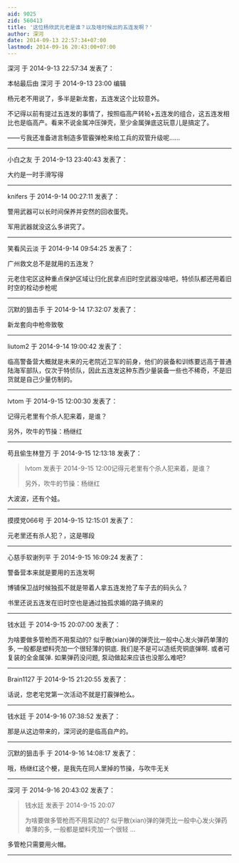 ```yaml
---
aid: 9025
zid: 560413
title: '这位杨欣武元老是谁？以及啥时候出的五连发啊？'
author: 深河
date: 2014-09-13 22:57:34+07:00
lastmod: 2014-09-16 20:43:00+07:00
---
```


深河 于 2014-9-13 22:57:34 发表了：

本帖最后由 深河 于 2014-9-13 23:00 编辑 

杨元老不用说了，多半是新龙套，五连发这个比较意外。

不记得以前有提过五连发的事情了，按照临高产转轮+五连发的组合，这五连发相比也是临高产。看来不说金属冲压弹壳，至少金属弹底这玩意儿是搞定了。

——亏我还准备进言制造多管霰弹枪来给工兵的双管升级呢……

---------

小白之友 于 2014-9-13 23:40:43 发表了：

大约是一时手滑写得

---------

knifers 于 2014-9-14 00:27:11 发表了：

警用武器可以长时间保养并安然的回收蛋壳。

军用武器就没这么多讲究了。

---------

笑看风云淡 于 2014-9-14 09:54:25 发表了：

广州救文总不是就用的五连发？

元老住宅区这种重点保护区域让归化民拿点旧时空武器没啥吧，特侦队都还用着旧时空的栓动步枪呢

---------

沉默的狙击手 于 2014-9-14 17:32:07 发表了：

新龙套向中枪帝致敬

---------

liutom2 于 2014-9-14 19:00:42 发表了：

临高警备营大概就是未来的元老院近卫军的前身，他们的装备和训练要远高于普通陆海军部队，仅次于特侦队，因此五连发这种东西少量装备一些也不稀奇，不是旧货就是自己少量仿制的。

---------

lvtom 于 2014-9-15 12:00:30 发表了：

记得元老里有个杀人犯来着，是谁？

另外，吹牛的节操：杨继红

---------

苟且偷生林登万 于 2014-9-15 12:13:18 发表了：

> lvtom 发表于 2014-9-15 12:00记得元老里有个杀人犯来着，是谁？
> 
> 另外，吹牛的节操：杨继红



大波波，还有个娃。

---------

摸摸党066号 于 2014-9-15 12:15:01 发表了：

元老里还有杀人犯？，这是哪段

---------

心慈手软谢列平 于 2014-9-15 16:09:24 发表了：

警备营本来就是要用的五连发啊

博铺保卫战时候独孤不就是带着人拿五连发抢了车子去的码头么？

书里还说五连发在旧时空也是通过独孤求婚的路子搞来的

---------

钱水廷 于 2014-9-15 20:07:00 发表了：

为啥要做多管枪而不用泵动的? 似乎散(xian)弹的弹壳比一般中心发火弹药单薄的多, 一般都是塑料壳加一个很轻薄的铜底. 我们是不是可以造纸壳铜底弹啊. 或者可复装的全金属弹. 如果弹药没问题, 泵动做起来应该也没那么难吧?

---------

Brain1127 于 2014-9-15 21:20:55 发表了：

话说，您老宅党第一次活动不就是打霰弹枪么。

---------

钱水廷 于 2014-9-16 07:38:52 发表了：

那是从这边带来的，深河说的是临高自产的。

---------

沉默的狙击手 于 2014-9-16 14:08:17 发表了：

哦，杨继红这个梗，是我先在同人里掉的节操，与吹牛无关

---------

深河 于 2014-9-16 20:43:02 发表了：

> 钱水廷 发表于 2014-9-15 20:07
> 
> 为啥要做多管枪而不用泵动的? 似乎散(xian)弹的弹壳比一般中心发火弹药单薄的多, 一般都是塑料壳加一个很轻 ...



多管枪只需要用火帽。

---------

